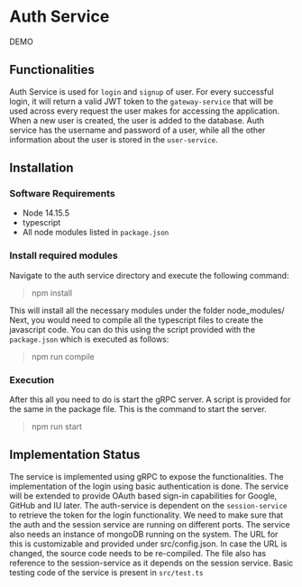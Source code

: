 
# Auth Service
DEMO

## Functionalities
Auth Service is used for `login` and `signup` of user. For every successful login, it will return a valid JWT token to the `gateway-service` that will be used across every request the user makes for accessing the application.
When a new user is created, the user is added to the database.
Auth service has the username and password of a user, while all the other information about the user is stored in the `user-service`.
## Installation
### Software Requirements
* Node 14.15.5
* typescript
* All node modules listed in `package.json`
### Install required modules
Navigate to the auth service directory and execute the following command:
> npm install

This will install all the necessary modules under the folder node_modules/
Next, you would need to compile all the typescript files to create the javascript code.
You can do this using the script provided with the `package.json` which is executed as follows:
> npm run compile
### Execution
After this all you need to do is start the gRPC server. A script is provided for the same in the package file. This is the command to start the server.
> npm run start
## Implementation Status
The service is implemented using gRPC to expose the functionalities. The implementation of the login using basic authentication is done. The service will be extended to provide OAuth based sign-in capabilities for Google, GitHub and IU later.
The auth-service is dependent on the `session-service` to retrieve the token for the login functionality.
We need to make sure that the auth and the session service are running on different ports.
The service also needs an instance of mongoDB running on the system.
The URL for this is customizable and provided under src/config.json. In case the URL is changed, the source code needs to be re-compiled.
The file also has reference to the session-service as it depends on the session service.
Basic testing code of the service is present in `src/test.ts`